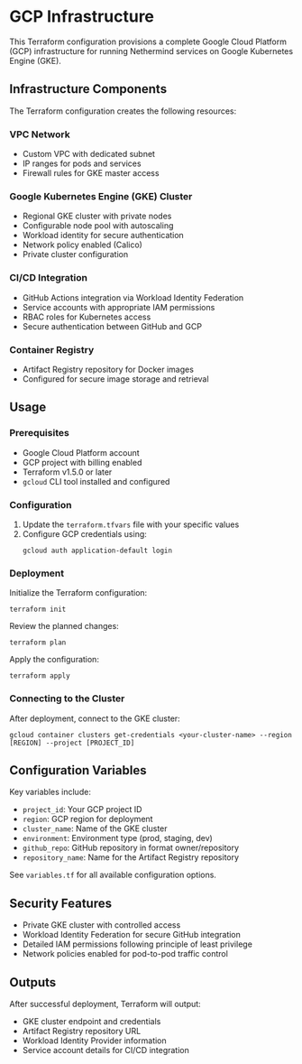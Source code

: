 # GCP Infrastructure

This Terraform configuration provisions a complete Google Cloud Platform (GCP) infrastructure for running Nethermind services on Google Kubernetes Engine (GKE).

## Infrastructure Components

The Terraform configuration creates the following resources:

### VPC Network
- Custom VPC with dedicated subnet
- IP ranges for pods and services
- Firewall rules for GKE master access

### Google Kubernetes Engine (GKE) Cluster
- Regional GKE cluster with private nodes
- Configurable node pool with autoscaling
- Workload identity for secure authentication
- Network policy enabled (Calico)
- Private cluster configuration

### CI/CD Integration
- GitHub Actions integration via Workload Identity Federation
- Service accounts with appropriate IAM permissions
- RBAC roles for Kubernetes access
- Secure authentication between GitHub and GCP

### Container Registry
- Artifact Registry repository for Docker images
- Configured for secure image storage and retrieval

## Usage

### Prerequisites
- Google Cloud Platform account
- GCP project with billing enabled
- Terraform v1.5.0 or later
- `gcloud` CLI tool installed and configured

### Configuration

1. Update the `terraform.tfvars` file with your specific values
2. Configure GCP credentials using:
   ```
   gcloud auth application-default login
   ```

### Deployment

Initialize the Terraform configuration:
```
terraform init
```

Review the planned changes:
```
terraform plan
```

Apply the configuration:
```
terraform apply
```

### Connecting to the Cluster

After deployment, connect to the GKE cluster:
```
gcloud container clusters get-credentials <your-cluster-name> --region [REGION] --project [PROJECT_ID]
```

## Configuration Variables

Key variables include:

- `project_id`: Your GCP project ID
- `region`: GCP region for deployment
- `cluster_name`: Name of the GKE cluster
- `environment`: Environment type (prod, staging, dev)
- `github_repo`: GitHub repository in format owner/repository
- `repository_name`: Name for the Artifact Registry repository

See `variables.tf` for all available configuration options.

## Security Features

- Private GKE cluster with controlled access
- Workload Identity Federation for secure GitHub integration
- Detailed IAM permissions following principle of least privilege
- Network policies enabled for pod-to-pod traffic control

## Outputs

After successful deployment, Terraform will output:
- GKE cluster endpoint and credentials
- Artifact Registry repository URL
- Workload Identity Provider information
- Service account details for CI/CD integration 